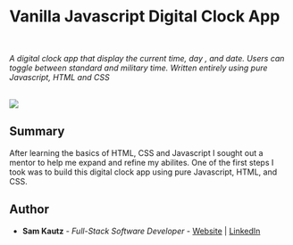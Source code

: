 # Vanilla Javascript Digital Clock App

<br>

_A digital clock app that display the current time, day , and date. Users can toggle between standard and military time. 
Written entirely using pure Javascript, HTML and CSS_

<br>

<image src="images/digital-clock.png">

## Summary

After learning the basics of HTML, CSS and Javascript I sought out a mentor to help me expand and refine my abilites. One of the first steps
I took was to build this digital clock app using pure Javascript, HTML, and CSS. 

## Author

* **Sam Kautz** - *Full-Stack Software Developer* - [Website](https://samkautzresume.dev/) | [LinkedIn](https://www.linkedin.com/in/sam-k-64455416a/)
